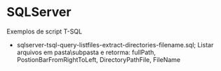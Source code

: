 # SQLServer
Exemplos de script T-SQL

* sqlserver-tsql-query-listfiles-extract-directories-filename.sql; Listar arquivos em pasta\subpasta e retorma: fullPath, PostionBarFromRightToLeft, DirectoryPathFile, FileName
